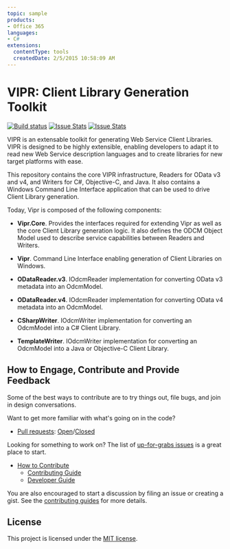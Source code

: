 ```yaml
---
topic: sample
products:
- Office 365
languages:
- C#
extensions:
  contentType: tools
  createdDate: 2/5/2015 10:58:09 AM
---
```

# VIPR: Client Library Generation Toolkit

[![Build status][build-status-image]][build-status]  [![Issue Stats][pull-requests-image]][pull-requests]  [![Issue Stats][issues-closed-image]][issues-closed]

[build-status-image]: http://dotnet-ci.cloudapp.net/job/microsoft_vipr/badge/icon
[build-status]: http://dotnet-ci.cloudapp.net/job/microsoft_vipr/
[pull-requests-image]: http://www.issuestats.com/github/microsoft/vipr/badge/pr
[pull-requests]: http://www.issuestats.com/github/microsoft/vipr
[issues-closed-image]: http://www.issuestats.com/github/microsoft/vipr/badge/issue
[issues-closed]: http://www.issuestats.com/github/microsoft/vipr

VIPR is an extensable toolkit for generating Web Service Client Libraries. VIPR is 
designed to be highly extensible, enabling developers to adapt it to read new Web
Service description languages and to create libraries for new target platforms with ease.

This repository contains the core VIPR infrastructure, Readers for OData v3 and v4, and
Writers for C#, Objective-C, and Java. It also contains a Windows Command Line Interface
application that can be used to drive Client Library generation.

Today, Vipr is composed of the following components:

* **Vipr.Core**. Provides the interfaces required for extending Vipr as well as the core Client Library
  generation logic. It also defines the ODCM Object Model used to describe service capabilities between
  Readers and Writers.

* **Vipr**. Command Line Interface enabling generation of Client Libraries on Windows.

* **ODataReader.v3**. IOdcmReader implementation for converting OData v3 metadata into an OdcmModel.

* **ODataReader.v4**. IOdcmReader implementation for converting OData v4 metadata into an OdcmModel.

* **CSharpWriter**. IOdcmWriter implementation for converting an OdcmModel into a C# Client Library.

* **TemplateWriter**. IOdcmWriter implementation for converting an OdcmModel into a Java or Objective-C Client Library.

## How to Engage, Contribute and Provide Feedback

Some of the best ways to contribute are to try things out, file bugs, and join in design conversations. 

Want to get more familiar with what's going on in the code?
* [Pull requests](https://github.com/microsoft/vipr/pulls): [Open](https://github.com/microsoft/vipr/pulls?q=is%3Aopen+is%3Apr)/[Closed](https://github.com/microsoft/vipr/pulls?q=is%3Apr+is%3Aclosed)

Looking for something to work on? The list of [up-for-grabs issues](https://github.com/microsoft/vipr/issues?q=is%3Aopen+is%3Aissue+label%3Aup-for-grabs) is a great place to start.

* [How to Contribute][Contributing Guide]
    * [Contributing Guide][Contributing Guide]
    * [Developer Guide]

You are also encouraged to start a discussion by filing an issue or creating a
gist. See the [contributing guides][Contributing Guide] for more details. 

[Contributing Guide]: https://github.com/microsoft/vipr/wiki/Contributing
[Developer Guide]: https://github.com/microsoft/vipr/wiki/Developer-Guide

## License

This project is licensed under the [MIT license](LICENSE).